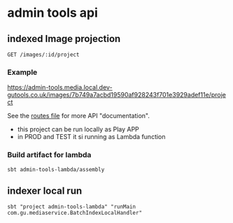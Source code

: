 # admin tools api

## indexed Image projection

    GET /images/:id/project

### Example

https://admin-tools.media.local.dev-gutools.co.uk/images/7b749a7acbd19590af928243f701e3929adef11e/project

See the [routes file](https://github.com/guardian/media-service/blob/master/admin-tools/conf/routes) for more API
"documentation".

- this project can be run locally as Play APP
- in PROD and TEST it si running as Lambda function

### Build artifact for lambda

`sbt admin-tools-lambda/assembly`

## indexer local run

`sbt "project admin-tools-lambda" "runMain com.gu.mediaservice.BatchIndexLocalHandler"`
